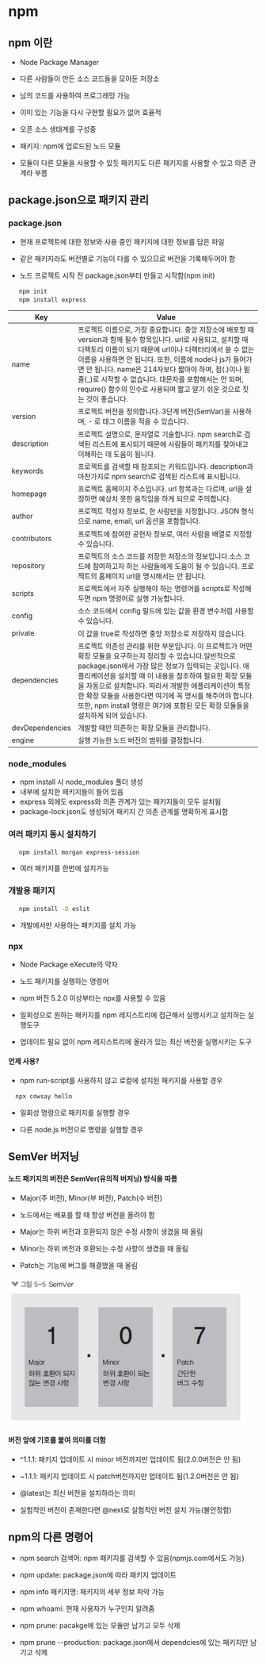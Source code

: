 # npm

## npm 이란

- Node Package Manager

- 다른 사람들이 만든 소스 코드들을 모아둔 저장소

- 남의 코드를 사용하여 프로그래밍 가능

- 이미 있는 기능을 다시 구현할 필요가 없어 효율적

- 오픈 소스 생태계를 구성중

- 패키지: npm에 업로드된 노드 모듈

- 모듈이 다른 모듈을 사용할 수 있듯 패키지도 다른 패키지를 사용할 수 있고 의존 관계라 부름

  
## package.json으로 패키지 관리

### package.json

- 현재 프로젝트에 대한 정보와 사용 중인 패키지에 대한 정보를 담은 파일

- 같은 패키지라도 버전별로 기능이 다를 수 있으므로 버전을 기록해두어야 함

- 노드 프로젝트 시작 전 package.json부터 만들고 시작함(npm init)

```bash
   npm init
   npm install express
```

| Key             | Value                                                        |
| --------------- | ------------------------------------------------------------ |
| name            | 프로젝트 이름으로, 가장 중요합니다. 중앙 저장소에 배포할 때 version과 함께 필수 항목입니다. url로 사용되고, 설치할 때 디렉토리 이름이 되기 때문에 url이나 디렉터리에서 쓸 수 없는 이름을 사용하면 안 됩니다. 또한, 이름에 node나 js가 들어가면 안 됩니다. name은 214자보다 짧아야 하며, 점(.)이나 밑줄(_)로 시작할 수 없습니다. 대문자를 포함해서는 안 되며, require() 함수의 인수로 사용되며 짧고 알기 쉬운 것으로 짓는 것이 좋습니다. |
| version         | 프로젝트 버전을 정의합니다. 3단계 버전(SemVar)을 사용하며, - 로 태그 이름을 적을 수 있습니다. |
| description     | 프로젝트 설명으로, 문자열로 기술합니다. npm search로 검색된 리스트에 표시되기 때문에 사람들이 패키지를 찾아내고 이해하는 데 도움이 됩니다. |
| keywords        | 프로젝트를 검색할 때 참조되는 키워드입니다. description과 마찬가지로 npm search로 검색된 리스트에 표시됩니다. |
| homepage        | 프로젝트 홈페이지 주소입니다. url 항목과는 다르며, url을 설정하면 예상치 못한 움직임을 하게 되므로 주의합니다. |
| author          | 프로젝트 작성자 정보로, 한 사람만을 지정합니다. JSON 형식으로 name, email, url 옵션을 포함합니다. |
| contributors    | 프로젝트에 참여한 공헌자 정보로, 여러 사람을 배열로 지정할 수 있습니다. |
| repository      | 프로젝트의 소스 코드를 저장한 저장소의 정보입니다.소스 코드에 참여하고자 하는 사람들에게 도움이 될 수 있습니다. 프로젝트의 홈페이지 url을 명시해서는 안 됩니다. |
| scripts         | 프로젝트에서 자주 실행해야 하는 명령어를 scripts로 작성해두면 npm 명령어로 실행 가능합니다. |
| config          | 소스 코드에서 config 필드에 있는 값을 환경 변수처럼 사용할 수 있습니다. |
| private         | 이 값을 true로 작성하면 중앙 저장소로 저장하지 않습니다.     |
| dependencies    | 프로젝트 의존성 관리를 위한 부분입니다. 이 프로젝트가 어떤 확장 모듈을 요구하는지 정리할 수 있습니다.일반적으로 package.json에서 가장 많은 정보가 입력되는 곳입니다. 애플리케이션을 설치할 때 이 내용을 참조하여 필요한 확장 모듈을 자동으로 설치합니다. 따라서 개발한 애플리케이션이 특정한 확장 모듈을 사용한다면 여기에 꼭 명시를 해주어야 합니다. 또한, npm install 명령은 여기에 포함된 모든 확장 모듈들을 설치하게 되어 있습니다. |
| devDependencies | 개발할 때만 의존하는 확장 모듈을 관리합니다.                 |
| engine          | 실행 가능한 노드 버전의 범위를 결정합니다.                   |

### node_modules

- npm install 시 node_modules 폴더 생성
- 내부에 설치한 패키지들이 들어 있음
- express 외에도 express와 의존 관계가 있는 패키지들이 모두 설치됨
- package-lock.json도 생성되어 패키지 간 의존 관계를 명확하게 표시함

### 여러 패키지 동시 설치하기
```bash
   npm install morgan express-session
```
 - 여러 패키지를 한번에 설치가능

### 개발용 패키지
```bash
   npm install -D eslit
```
 - 개발에서만 사용하는 패키지를 설치 가능

### npx

- Node Package eXecute의 약자

- 노드 패키지를 실행하는 명령어

-  npm 버전 5.2.0 이상부터는 npx를 사용할 수 있음

- 일회성으로 원하는 패키지를 npm 레지스트리에 접근해서 실행시키고 설치하는 실행도구

- 업데이트 필요 없이 npm 레지스트리에 올라가 있는 최신 버전을 실행시키는 도구

#### 언제 사용?
- npm run-script를 사용하지 않고 로컬에 설치된 패키지를 사용할 경우
```bash
  npx cowsay hello
```

- 일회성 명령으로 패키지를 실행할 경우

- 다른 node.js 버전으로 명령을 실행할 경우

  

## SemVer 버저닝

#### 노드 패키지의 버전은 SemVer(유의적 버저닝) 방식을 따름

- Major(주 버전), Minor(부 버전), Patch(수 버전)
- 노드에서는 배포를 할 때 항상 버전을 올려야 함
- Major는 하위 버전과 호환되지 않은 수정 사항이 생겼을 때 올림

- Minor는 하위 버전과 호환되는 수정 사항이 생겼을 때 올림

- Patch는 기능에 버그를 해결했을 때 올림

![image1.png](.\image\npm\image1.png)

#### 버전 앞에 기호를 붙여 의미를 더함

- ^1.1.1: 패키지 업데이트 시 minor 버전까지만 업데이트 됨(2.0.0버전은 안 됨)

- ~1.1.1: 패키지 업데이트 시 patch버전까지만 업데이트 됨(1.2.0버전은 안 됨)

- @latest는 최신 버전을 설치하라는 의미

- 실험적인 버전이 존재한다면 @next로 실험적인 버전 설치 가능(불안정함)

## npm의 다른 명령어

- npm search 검색어: npm 패키지를 검색할 수 있음(npmjs.com에서도 가능)
- npm update: package.json에 따라 패키지 업데이트
- npm info 패키지명: 패키지의 세부 정보 파악 가능

- npm whoami: 현재 사용자가 누구인지 알려줌
- npm prune: pacakge에 있는 모듈만 남기고 모두 삭제

- npm prune --production: package.json에서 dependcies에 있는 패키지만 남기고 삭제